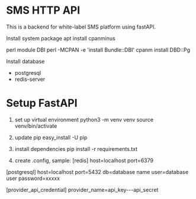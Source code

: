 # SMS HTTP API

This is a backend for white-label SMS platform using fastAPI.



Install system package
apt install cpanminus

perl module DBI
perl -MCPAN -e 'install Bundle::DBI'
cpanm install DBD::Pg

Install database
- postgresql
- redis-server

Setup FastAPI
====================
1. set up virtual environment
python3 -m venv venv
source venv/bin/activate

2. update pip
easy_install -U pip

3. install dependencies
pip install -r requirements.txt 

4. create .config, sample:
[redis]
host=localhost
port=6379

[postgresql]
host=localhost
port=5432
db=database name
user=database user
password=xxxxx

[provider_api_credential]
provider_name=api_key---api_secret

